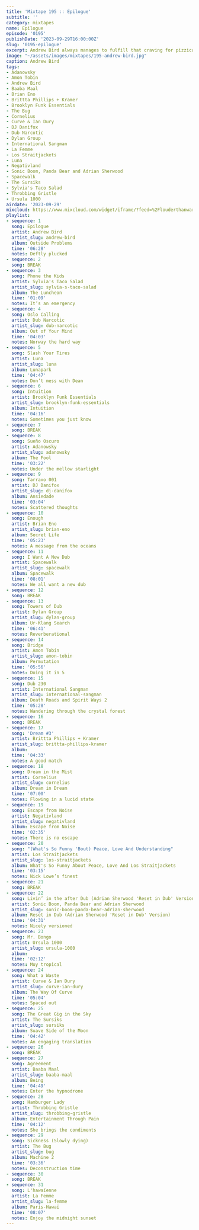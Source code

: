 ```yaml
---
title: 'Mixtape 195 :: Epilogue'
subtitle: ''
category: mixtapes
name: Epilogue
episode: '0195'
publishDate: '2023-09-29T16:00:00Z'
slug: '0195-epilogue'
excerpt: Andrew Bird always manages to fulfill that craving for pizzicato minimalism.
image: "~/assets/images/mixtapes/195-andrew-bird.jpg"
caption: Andrew Bird
tags:
- Adanowsky
- Amon Tobin
- Andrew Bird
- Baaba Maal
- Brian Eno
- Brittta Phillips + Kramer
- Brooklyn Funk Essentials
- The Bug
- Cornelius
- Curve & Ian Dury
- DJ Danifox
- Dub Narcotic
- Dylan Group
- International Sangman
- La Femme
- Los Straitjackets
- Luna
- Negativland
- Sonic Boom, Panda Bear and Adrian Sherwood
- Spacewalk
- The Sursiks
- Sylvia's Taco Salad
- Throbbing Gristle
- Ursula 1000
airdate: '2023-09-29'
mixcloud: https://www.mixcloud.com/widget/iframe/?feed=%2Flouderthanwar%2Fthe-final-hour-195-epilogue-2023-09-29%2F&hide_artwork=1&hide_cover=1
playlist:
- sequence: 1
  song: Epilogue
  artist: Andrew Bird
  artist_slug: andrew-bird
  album: Outside Problems
  time: '06:28'
  notes: Deftly plucked
- sequence: 2
  song: BREAK
- sequence: 3
  song: Phone the Kids
  artist: Sylvia's Taco Salad
  artist_slug: sylvia-s-taco-salad
  album: The Luncheon
  time: '01:09'
  notes: It’s an emergency
- sequence: 4
  song: Oslo Calling
  artist: Dub Narcotic
  artist_slug: dub-narcotic
  album: Out of Your Mind
  time: '04:03'
  notes: Norway the hard way
- sequence: 5
  song: Slash Your Tires
  artist: Luna
  artist_slug: luna
  album: Lunapark
  time: '04:47'
  notes: Don’t mess with Dean
- sequence: 6
  song: Intuition
  artist: Brooklyn Funk Essentials
  artist_slug: brooklyn-funk-essentials
  album: Intuition
  time: '04:16'
  notes: Sometimes you just know
- sequence: 7
  song: BREAK
- sequence: 8
  song: Sueño Oscuro
  artist: Adanowsky
  artist_slug: adanowsky
  album: The Fool
  time: '03:22'
  notes: Under the mellow starlight
- sequence: 9
  song: Tarraxo 001
  artist: DJ Danifox
  artist_slug: dj-danifox
  album: Ansiedade
  time: '03:04'
  notes: Scattered thoughts
- sequence: 10
  song: Enough
  artist: Brian Eno
  artist_slug: brian-eno
  album: Secret Life
  time: '05:23'
  notes: A message from the oceans
- sequence: 11
  song: I Want A New Dub
  artist: Spacewalk
  artist_slug: spacewalk
  album: Spacewalk
  time: '08:01'
  notes: We all want a new dub
- sequence: 12
  song: BREAK
- sequence: 13
  song: Towers of Dub
  artist: Dylan Group
  artist_slug: dylan-group
  album: Ur-Klang Search
  time: '06:41'
  notes: Reverberational
- sequence: 14
  song: Bridge
  artist: Amon Tobin
  artist_slug: amon-tobin
  album: Permutation
  time: '05:56'
  notes: Doing it in 5
- sequence: 15
  song: Dub 230
  artist: International Sangman
  artist_slug: international-sangman
  album: Death Roads and Spirit Ways 2
  time: '05:28'
  notes: Wandering through the crystal forest
- sequence: 16
  song: BREAK
- sequence: 17
  song: 'Dream #3'
  artist: Brittta Phillips + Kramer
  artist_slug: brittta-phillips-kramer
  album:
  time: '04:33'
  notes: A good match
- sequence: 18
  song: Dream in the Mist
  artist: Cornelius
  artist_slug: cornelius
  album: Dream in Dream
  time: '07:00'
  notes: Flowing in a lucid state
- sequence: 19
  song: Escape from Noise
  artist: Negativland
  artist_slug: negativland
  album: Escape from Noise
  time: '02:35'
  notes: There is no escape
- sequence: 20
  song: "(What's So Funny 'Bout) Peace, Love And Understanding"
  artist: Los Straitjackets
  artist_slug: los-straitjackets
  album: What's So Funny About Peace, Love And Los Straitjackets
  time: '03:15'
  notes: Nick Lowe’s finest
- sequence: 21
  song: BREAK
- sequence: 22
  song: Livin’ in the after Dub (Adrian Sherwood 'Reset in Dub' Version)
  artist: Sonic Boom, Panda Bear and Adrian Sherwood
  artist_slug: sonic-boom-panda-bear-adrian-sherwood
  album: Reset in Dub (Adrian Sherwood 'Reset in Dub' Version)
  time: '04:31'
  notes: Nicely versioned
- sequence: 23
  song: Mr. Bongo
  artist: Ursula 1000
  artist_slug: ursula-1000
  album:
  time: '02:12'
  notes: Muy tropical
- sequence: 24
  song: What a Waste
  artist: Curve & Ian Dury
  artist_slug: curve-ian-dury
  album: The Way Of Curve
  time: '05:04'
  notes: Spaced out
- sequence: 25
  song: The Great Gig in the Sky
  artist: The Sursiks
  artist_slug: sursiks
  album: Suave Side of the Moon
  time: '04:42'
  notes: An engaging translation
- sequence: 26
  song: BREAK
- sequence: 27
  song: Agreement
  artist: Baaba Maal
  artist_slug: baaba-maal
  album: Being
  time: '04:49'
  notes: Enter the hypnodrone
- sequence: 28
  song: Hamburger Lady
  artist: Throbbing Gristle
  artist_slug: throbbing-gristle
  album: Entertainment Through Pain
  time: '04:12'
  notes: She brings the condiments
- sequence: 29
  song: Sickness (Slowly dying)
  artist: The Bug
  artist_slug: bug
  album: Machine 2
  time: '03:36'
  notes: Deconstruction time
- sequence: 30
  song: BREAK
- sequence: 31
  song: L'hawaïenne
  artist: La Femme
  artist_slug: la-femme
  album: Paris-Hawaï
  time: '08:07'
  notes: Enjoy the midnight sunset
---
```


